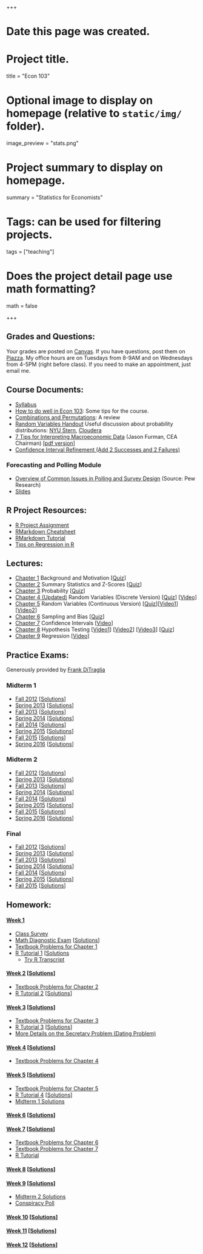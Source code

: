 +++
# Date this page was created.

# Project title.
title = "Econ 103"

# Optional image to display on homepage (relative to `static/img/` folder).
image_preview = "stats.png"

# Project summary to display on homepage.
summary = "Statistics for Economists"

# Tags: can be used for filtering projects.
tags = ["teaching"]

# Does the project detail page use math formatting?
math = false

+++
  
## Grades and Questions:

Your grades are posted on [Canvas](https://canvas.upenn.edu/). If you have questions, post them on [Piazza](http://piazza.com). My office hours are on Tuesdays from 8-9AM and on Wednesdays from 4-5PM (right before class). If you need to make an appointment, just email me.

## Course Documents:

- [Syllabus](https://docs.google.com/viewer?url=https://github.com/emallickhossain/Econ103Public/raw/master/syllabus.pdf) 
- [How to do well in Econ 103](https://docs.google.com/viewer?url=https://github.com/emallickhossain/Econ103Public/raw/master/HowToDoWell.pdf): Some tips for the course. 
- [Combinations and Permutations](https://docs.google.com/viewer?url=https://github.com/emallickhossain/Econ103Public/raw/master/ClassicalProbability.pdf): A review 
- [Random Variables Handout](https://docs.google.com/viewer?url=https://github.com/emallickhossain/Econ103Public/raw/master/RandomVariablesHandout.pdf) Useful discussion about probability distributions: [NYU Stern](http://people.stern.nyu.edu/adamodar/New_Home_Page/StatFile/statdistns.htm), [Cloudera](http://blog.cloudera.com/blog/2015/12/common-probability-distributions-the-data-scientists-crib-sheet/) 
- [7 Tips for Interpreting Macroeconomic Data](http://www.milkenreview.org/articles/extracting-the-signal-from-the-noise-7-tips-for-interpreting-macroeconomic-data) (Jason Furman, CEA Chairman) [[pdf version](http://assets1c.milkeninstitute.org/assets/Publication/MIReview/PDF/26-38-MR72.pdf)]
- [Confidence Interval Refinement (Add 2 Successes and 2 Failures)](http://www.stat.ufl.edu/~aa/articles/agresti_caffo_2000.pdf)

### Forecasting and Polling Module
- [Overview of Common Issues in Polling and Survey Design](http://www.pewresearch.org/methodology/u-s-survey-research/sampling/) (Source: Pew Research)
- [Slides](https://docs.google.com/viewer?url=https://github.com/emallickhossain/Econ103Public/raw/master/slides/ForecastingModule/pollsForecasting.pdf)

## R Project Resources:

- [R Project Assignment](https://docs.google.com/viewer?url=https://github.com/emallickhossain/Econ103Public/raw/master/RProject.pdf) 
- [RMarkdown Cheatsheet](https://www.rstudio.com/wp-content/uploads/2015/02/rmarkdown-cheatsheet.pdf) 
- [RMarkdown Tutorial](https://www.datacamp.com/courses/reporting-with-r-markdown)
- [Tips on Regression in R](https://docs.google.com/viewer?url=https://github.com/emallickhossain/Econ103Public/raw/master/slides/lecture25_child_test.pdf)

## Lectures:

- [Chapter 1](https://docs.google.com/viewer?url=https://github.com/emallickhossain/Econ103Public/raw/master/slides/chapter01_handout.pdf) Background and Motivation [[Quiz](https://docs.google.com/viewer?url=https://github.com/emallickhossain/Econ103Public/raw/master/Quiz/quiz01_handout.pdf)] 
- [Chapter 2](https://docs.google.com/viewer?url=https://github.com/emallickhossain/Econ103Public/raw/master/slides/chapter02_handout.pdf) Summary Statistics and Z-Scores [[Quiz](https://docs.google.com/viewer?url=https://github.com/emallickhossain/Econ103Public/raw/master/Quiz/quiz02_handout.pdf)] 
- [Chapter 3](https://docs.google.com/viewer?url=https://github.com/emallickhossain/Econ103Public/raw/master/slides/chapter03_handout.pdf) Probability [[Quiz](https://docs.google.com/viewer?url=https://github.com/emallickhossain/Econ103Public/raw/master/Quiz/quiz03_handout.pdf)] 
- [Chapter 4 (Updated)](https://docs.google.com/viewer?url=https://github.com/emallickhossain/Econ103Public/raw/master/slides/chapter04_handout.pdf) Random Variables (Discrete Version) [[Quiz](https://docs.google.com/viewer?url=https://github.com/emallickhossain/Econ103Public/raw/master/Quiz/quiz04_handout.pdf)] [[Video](https://www.youtube.com/watch?v=hPf5GQDUcOo)] 
- [Chapter 5](https://docs.google.com/viewer?url=https://github.com/emallickhossain/Econ103Public/raw/master/slides/chapter05_handout.pdf) Random Variables (Continuous Version) [[Quiz](https://docs.google.com/viewer?url=https://github.com/emallickhossain/Econ103Public/raw/master/Quiz/quiz05_handout.pdf)][[Video1](https://youtu.be/-SG9gLEP9H0)][[Video2](https://youtu.be/nxOz0FwSAc0)] 
- [Chapter 6](https://docs.google.com/viewer?url=https://github.com/emallickhossain/Econ103Public/raw/master/slides/chapter06_handout.pdf) Sampling and Bias [[Quiz](https://docs.google.com/viewer?url=https://github.com/emallickhossain/Econ103Public/raw/master/Quiz/quiz06_handout.pdf)] 
- [Chapter 7](https://docs.google.com/viewer?url=https://github.com/emallickhossain/Econ103Public/raw/master/slides/chapter07_handout.pdf) Confidence Intervals [[Video](https://youtu.be/CWL1jlnyfYM)]
- [Chapter 8](https://docs.google.com/viewer?url=https://github.com/emallickhossain/Econ103Public/raw/master/slides/chapter08_handout.pdf) Hypothesis Testing [[Video1](https://youtu.be/REaBq7eaW1M)] [[Video2](https://youtu.be/rwLeP8mIYkQ)] [[Video3](https://youtu.be/8O6zC3IVhpg)] [[Quiz](https://docs.google.com/viewer?url=https://github.com/emallickhossain/Econ103Public/raw/master/Quiz/quiz09.pdf)]
- [Chapter 9](https://docs.google.com/viewer?url=https://github.com/emallickhossain/Econ103Public/raw/master/slides/chapter09_handout.pdf) Regression [[Video](https://youtu.be/dRIlfwrT22E)]

## Practice Exams:

Generously provided by [Frank DiTraglia](http://ditraglia.com/)

### Midterm 1

*   [Fall 2012](https://docs.google.com/viewer?url=https://github.com/emallickhossain/Econ103Public/raw/master/PracticeExams/midterm1_2012_10_03.pdf) [[Solutions](https://docs.google.com/viewer?url=https://github.com/emallickhossain/Econ103Public/raw/master/PracticeExams/midterm1_2012_10_03_solutions.pdf "midterm1_2012_10_03_solutions")]
*   [Spring 2013](https://docs.google.com/viewer?url=https://github.com/emallickhossain/Econ103Public/raw/master/PracticeExams/midterm1_2013_02_11.pdf "midterm1_2013_02_11") [[Solutions](https://docs.google.com/viewer?url=https://github.com/emallickhossain/Econ103Public/raw/master/PracticeExams/midterm1_2013_02_11_solutions.pdf "midterm1_2013_02_11_solutions")]
*   [Fall 2013](https://docs.google.com/viewer?url=https://github.com/emallickhossain/Econ103Public/raw/master/PracticeExams/midterm1_2013_09_30.pdf "midterm1_2013_09_30") [[Solutions](https://docs.google.com/viewer?url=https://github.com/emallickhossain/Econ103Public/raw/master/PracticeExams/midterm1_2013_09_30_solutions.pdf "midterm1_2013_09_30_solutions")]
*   [Spring 2014](https://docs.google.com/viewer?url=https://github.com/emallickhossain/Econ103Public/raw/master/PracticeExams/midterm1_2014_02_11.pdf "midterm1_2014_02_11") [[Solutions](https://docs.google.com/viewer?url=https://github.com/emallickhossain/Econ103Public/raw/master/PracticeExams/midterm1_2014_02_11_solutions.pdf "midterm1_2014_02_11_solutions")]
*   [Fall 2014](https://docs.google.com/viewer?url=https://github.com/emallickhossain/Econ103Public/raw/master/PracticeExams/midterm1_2014_09_29.pdf "midterm1_2014_09_29") [[Solutions](https://docs.google.com/viewer?url=https://github.com/emallickhossain/Econ103Public/raw/master/PracticeExams/midterm1_2014_09_29_solutions.pdf "midterm1_2014_09_29_solutions")]
*   [Spring 2015](https://docs.google.com/viewer?url=https://github.com/emallickhossain/Econ103Public/raw/master/PracticeExams/midterm1_2015_02_10.pdf "midterm1_2015_02_10") [[Solutions](https://docs.google.com/viewer?url=https://github.com/emallickhossain/Econ103Public/raw/master/PracticeExams/midterm1_2015_02_10_solutions.pdf "midterm1_2015_02_10_solutions")]
*   [Fall 2015](https://docs.google.com/viewer?url=https://github.com/emallickhossain/Econ103Public/raw/master/PracticeExams/midterm1_2015_09_28.pdf "midterm1_2015_09_28") [[Solutions](https://docs.google.com/viewer?url=https://github.com/emallickhossain/Econ103Public/raw/master/PracticeExams/midterm1_2015_09_28_solutions.pdf "midterm1_2015_09_28_solutions")]
*   [Spring 2016](https://docs.google.com/viewer?url=https://github.com/emallickhossain/Econ103Public/raw/master/PracticeExams/midterm1_2016_02_16.pdf "midterm1_2016_02_16") [[Solutions](https://docs.google.com/viewer?url=https://github.com/emallickhossain/Econ103Public/raw/master/PracticeExams/midterm1_2016_02_16_solutions.pdf "midterm1_2016_02_16_solutions")]

### Midterm 2

*   [Fall 2012](https://docs.google.com/viewer?url=https://github.com/emallickhossain/Econ103Public/raw/master/PracticeExams/midterm2_2012_11_07.pdf "midterm2_2012_11_07") [[Solutions](https://docs.google.com/viewer?url=https://github.com/emallickhossain/Econ103Public/raw/master/PracticeExams/midterm2_2012_11_07_solutions.pdf "midterm2_2012_11_07_solutions")]
*   [Spring 2013](https://docs.google.com/viewer?url=https://github.com/emallickhossain/Econ103Public/raw/master/PracticeExams/midterm2_2013_03_25.pdf "midterm2_2013_03_25") [[Solutions](https://docs.google.com/viewer?url=https://github.com/emallickhossain/Econ103Public/raw/master/PracticeExams/midterm2_2013_03_25_solutions.pdf "midterm2_2013_03_25_solutions")]
*   [Fall 2013](https://docs.google.com/viewer?url=https://github.com/emallickhossain/Econ103Public/raw/master/PracticeExams/midterm2_2013_11_11.pdf "midterm2_2013_11_11") [[Solutions](https://docs.google.com/viewer?url=https://github.com/emallickhossain/Econ103Public/raw/master/PracticeExams/midterm2_2013_11_11_solutions.pdf "midterm2_2013_11_11_solutions")]
*   [Spring 2014](https://docs.google.com/viewer?url=https://github.com/emallickhossain/Econ103Public/raw/master/PracticeExams/midterm2_2014_03_25.pdf "midterm2_2014_03_25") [[Solutions](https://docs.google.com/viewer?url=https://github.com/emallickhossain/Econ103Public/raw/master/PracticeExams/midterm2_2014_03_25_solutions.pdf "midterm2_2014_03_25_solutions")]
*   [Fall 2014](https://docs.google.com/viewer?url=https://github.com/emallickhossain/Econ103Public/raw/master/PracticeExams/midterm2_2014_11_03.pdf "midterm2_2014_11_03") [[Solutions](https://docs.google.com/viewer?url=https://github.com/emallickhossain/Econ103Public/raw/master/PracticeExams/midterm2_2014_11_03_solutions.pdf "midterm2_2014_11_03_solutions")]
*   [Spring 2015](https://docs.google.com/viewer?url=https://github.com/emallickhossain/Econ103Public/raw/master/PracticeExams/midterm2_2015_03_24.pdf "midterm2_2015_03_24") [[Solutions](https://docs.google.com/viewer?url=https://github.com/emallickhossain/Econ103Public/raw/master/PracticeExams/midterm2_2015_03_24_solutions.pdf "midterm2_2015_03_24_solutions")]
*   [Fall 2015](https://docs.google.com/viewer?url=https://github.com/emallickhossain/Econ103Public/raw/master/PracticeExams/midterm2_2015_11_02.pdf "midterm2_2015_11_02") [[Solutions](https://docs.google.com/viewer?url=https://github.com/emallickhossain/Econ103Public/raw/master/PracticeExams/midterm2_2015_11_02_solutions.pdf "midterm2_2015_11_02_solutions")]
*   [Spring 2016](https://docs.google.com/viewer?url=https://github.com/emallickhossain/Econ103Public/raw/master/PracticeExams/midterm2_2016_03_22.pdf "midterm2_2016_03_22") [[Solutions](https://docs.google.com/viewer?url=https://github.com/emallickhossain/Econ103Public/raw/master/PracticeExams/midterm2_2016_03_22_solutions.pdf "midterm2_2016_03_22_solutions")]

### Final

*   [Fall 2012](https://docs.google.com/viewer?url=https://github.com/emallickhossain/Econ103Public/raw/master/PracticeExams/final_2012_12_12.pdf "final_2012_12_12") [[Solutions](https://docs.google.com/viewer?url=https://github.com/emallickhossain/Econ103Public/raw/master/PracticeExams/final_2012_12_12_solutions.pdf "final_2012_12_12_solutions")]
*   [Spring 2013](https://docs.google.com/viewer?url=https://github.com/emallickhossain/Econ103Public/raw/master/PracticeExams/final_2013_05_01.pdf "final_2013_05_01") [[Solutions](https://docs.google.com/viewer?url=https://github.com/emallickhossain/Econ103Public/raw/master/PracticeExams/final_2013_05_01_solutions.pdf "final_2013_05_01_solutions")]
*   [Fall 2013](https://docs.google.com/viewer?url=https://github.com/emallickhossain/Econ103Public/raw/master/PracticeExams/final_2013_12_19.pdf "final_2013_12_19") [[Solutions](https://docs.google.com/viewer?url=https://github.com/emallickhossain/Econ103Public/raw/master/PracticeExams/final_2013_12_19_solutions.pdf "final_2013_12_19_solutions")]
*   [Spring 2014](https://docs.google.com/viewer?url=https://github.com/emallickhossain/Econ103Public/raw/master/PracticeExams/final_2014_05_07.pdf "final_2014_05_07") [[Solutions](https://docs.google.com/viewer?url=https://github.com/emallickhossain/Econ103Public/raw/master/PracticeExams/final_2014_05_07_solutions.pdf "final_2014_05_07_solutions")]
*   [Fall 2014](https://docs.google.com/viewer?url=https://github.com/emallickhossain/Econ103Public/raw/master/PracticeExams/final_2014_12_16.pdf "final_2014_12_16") [[Solutions](https://docs.google.com/viewer?url=https://github.com/emallickhossain/Econ103Public/raw/master/PracticeExams/final_2014_12_16_solutions.pdf "final_2014_12_16_solutions")]
*   [Spring 2015](https://docs.google.com/viewer?url=https://github.com/emallickhossain/Econ103Public/raw/master/PracticeExams/final_2015_05_04.pdf "final_2015_05_04") [[Solutions](https://docs.google.com/viewer?url=https://github.com/emallickhossain/Econ103Public/raw/master/PracticeExams/final_2015_05_04_solutions.pdf "final_2015_05_04_solutions")]
*   [Fall 2015](https://docs.google.com/viewer?url=https://github.com/emallickhossain/Econ103Public/raw/master/PracticeExams/final_2015_12_11.pdf "final_2015_12_11") [[Solutions](https://docs.google.com/viewer?url=https://github.com/emallickhossain/Econ103Public/raw/master/PracticeExams/final_2015_12_11_solutions.pdf "final_2015_12_11_solutions")]

## Homework:

#### [Week 1](https://docs.google.com/viewer?url=https://github.com/emallickhossain/Econ103Public/blob/master/homework/HW01.pdf "HW01")

*   [Class Survey](https://goo.gl/forms/Me9tNZaPlpogNvtV2)
*   [Math Diagnostic Exam](https://docs.google.com/viewer?url=https://github.com/emallickhossain/Econ103Public/blob/master/MathDiagnostic/MathDiagnostic.pdf "MathDiagnostic") [[Solutions](https://docs.google.com/viewer?url=https://github.com/emallickhossain/Econ103Public/blob/master/MathDiagnostic/MathDiagnosticSolns.pdf "MathDiagnosticSolns")]
*   [Textbook Problems for Chapter 1](https://docs.google.com/viewer?url=https://github.com/emallickhossain/Econ103Public/blob/master/homework/Ch1Problems.pdf "Ch1Problems")
*   [R Tutorial 1](https://rawgit.com/emallickhossain/Econ103Public/master/Rtutorials/Rtutorial1.html) [[Solutions](https://github.com/emallickhossain/Econ103Public/blob/master/Rtutorials/Rtutorial1.R)
    *   [Try R Transcript](https://github.com/emallickhossain/Econ103Public/blob/master/Rtutorials/try.R)

#### [Week 2](https://docs.google.com/viewer?url=https://github.com/emallickhossain/Econ103Public/blob/master/homework/HW02.pdf "hw02") [[Solutions](https://docs.google.com/viewer?url=https://github.com/emallickhossain/Econ103Public/blob/master/homework/HW02_solutions.pdf "hw02_solutions")]

*   [Textbook Problems for Chapter 2](https://docs.google.com/viewer?url=https://github.com/emallickhossain/Econ103Public/blob/master/homework/Ch2Problems.pdf "ch2problems")
*   [R Tutorial 2](https://rawgit.com/emallickhossain/Econ103Public/master/Rtutorials/Rtutorial2.html) [[Solutions](https://github.com/emallickhossain/Econ103Public/blob/master/Rtutorials/Rtutorial2.R)]

#### [Week 3](https://docs.google.com/viewer?url=https://github.com/emallickhossain/Econ103Public/blob/master/homework/HW03.pdf "hw03") [[Solutions](https://docs.google.com/viewer?url=https://github.com/emallickhossain/Econ103Public/blob/master/homework/HW03_solutions.pdf "hw03_solutions")]

*   [Textbook Problems for Chapter 3](https://docs.google.com/viewer?url=https://github.com/emallickhossain/Econ103Public/blob/master/homework/Ch3Problems.pdf "ch3problems")
*   [R Tutorial 3](https://rawgit.com/emallickhossain/Econ103Public/master/Rtutorials/Rtutorial3.html) [[Solutions](https://github.com/emallickhossain/Econ103Public/blob/master/Rtutorials/Rtutorial3.R)]
*   [More Details on the Secretary Problem (Dating Problem)](http://www.math.uah.edu/stat/urn/Secretary.html)

#### [Week 4](https://docs.google.com/viewer?url=https://github.com/emallickhossain/Econ103Public/blob/master/homework/HW04.pdf "hw04") [[Solutions](https://docs.google.com/viewer?url=https://github.com/emallickhossain/Econ103Public/blob/master/homework/HW04_solutions.pdf "hw04_solutions")]

*   [Textbook Problems for Chapter 4](https://docs.google.com/viewer?url=https://github.com/emallickhossain/Econ103Public/blob/master/homework/Ch4Problems.pdf "ch4problems")

#### [Week 5](https://docs.google.com/viewer?url=https://github.com/emallickhossain/Econ103Public/blob/master/homework/HW05.pdf "hw05") [[Solutions](https://docs.google.com/viewer?url=https://github.com/emallickhossain/Econ103Public/blob/master/homework/HW05_solutions.pdf "hw05_solutions")]

*   [Textbook Problems for Chapter 5](https://docs.google.com/viewer?url=https://github.com/emallickhossain/Econ103Public/blob/master/homework/Ch5Problems.pdf "ch5problems")
*   [R Tutorial 4](https://rawgit.com/emallickhossain/Econ103Public/master/Rtutorials/Rtutorial4.html) [[Solutions](https://github.com/emallickhossain/Econ103Public/blob/master/Rtutorials/Rtutorial4.R)]
* [Midterm 1 Solutions](https://docs.google.com/viewer?url=https://github.com/emallickhossain/Econ103Public/raw/master/PracticeExams/Midterm1_92816_solutions.pdf)

#### [Week 6](https://docs.google.com/viewer?url=https://github.com/emallickhossain/Econ103Public/blob/master/homework/HW06.pdf "hw06") [[Solutions](https://docs.google.com/viewer?url=https://github.com/emallickhossain/Econ103Public/blob/master/homework/HW06_solutions.pdf "hw06_solutions")]

#### [Week 7](https://docs.google.com/viewer?url=https://github.com/emallickhossain/Econ103Public/blob/master/homework/HW07.pdf "hw07update") [[Solutions](https://docs.google.com/viewer?url=https://github.com/emallickhossain/Econ103Public/blob/master/homework/HW07_solutions.pdf "hw07_solutions")]

*   [Textbook Problems for Chapter 6](https://docs.google.com/viewer?url=https://github.com/emallickhossain/Econ103Public/blob/master/homework/Ch6Problems.pdf "ch6problems")
*   [Textbook Problems for Chapter 7](https://docs.google.com/viewer?url=https://github.com/emallickhossain/Econ103Public/blob/master/homework/Ch7Problems.pdf "ch7problems")
*   [R Tutorial](https://www.datacamp.com/courses/reporting-with-r-markdown)

#### [Week 8](https://docs.google.com/viewer?url=https://github.com/emallickhossain/Econ103Public/blob/master/homework/HW08.pdf "hw08") [[Solutions](https://docs.google.com/viewer?url=https://github.com/emallickhossain/Econ103Public/blob/master/homework/HW08_solutions.pdf "hw08_solutions")]

#### [Week 9](https://docs.google.com/viewer?url=https://github.com/emallickhossain/Econ103Public/blob/master/homework/HW09.pdf "hw08") [[Solutions](https://docs.google.com/viewer?url=https://github.com/emallickhossain/Econ103Public/blob/master/homework/HW09_solutions.pdf "hw08_solutions")]
* [Midterm 2 Solutions](https://docs.google.com/viewer?url=https://github.com/emallickhossain/Econ103Public/raw/master/PracticeExams/Midterm2_110216_solutions.pdf)
* [Conspiracy Poll](https://docs.google.com/viewer?url=https://github.com/emallickhossain/Econ103Public/raw/master/homework/conspiracy.pdf)

#### [Week 10](https://docs.google.com/viewer?url=https://github.com/emallickhossain/Econ103Public/blob/master/homework/HW10.pdf "hw08") [[Solutions](https://docs.google.com/viewer?url=https://github.com/emallickhossain/Econ103Public/blob/master/homework/HW10_solutions.pdf "hw08_solutions")]

#### [Week 11](https://docs.google.com/viewer?url=https://github.com/emallickhossain/Econ103Public/blob/master/homework/HW11.pdf "hw08") [[Solutions](https://docs.google.com/viewer?url=https://github.com/emallickhossain/Econ103Public/blob/master/homework/HW11_solutions.pdf "hw08_solutions")]

#### [Week 12](https://docs.google.com/viewer?url=https://github.com/emallickhossain/Econ103Public/blob/master/homework/HW12.pdf "hw08") [[Solutions](https://docs.google.com/viewer?url=https://github.com/emallickhossain/Econ103Public/blob/master/homework/HW12_solutions.pdf "hw08_solutions")]
